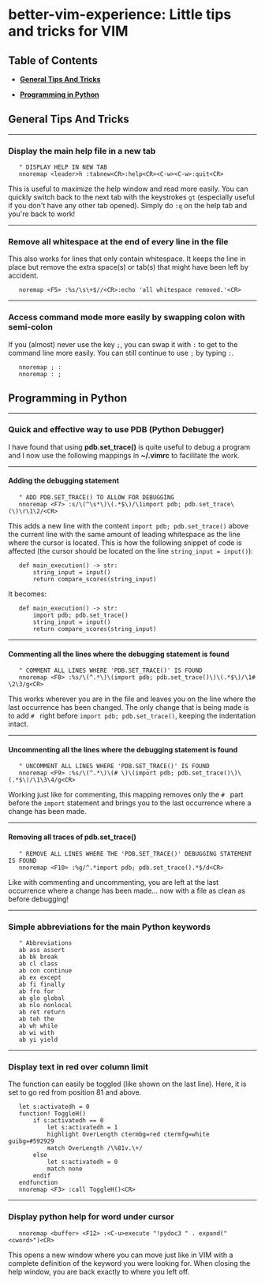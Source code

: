 # better-vim-experience: Little tips and tricks for VIM

## Table of Contents

- **[General Tips And Tricks](#general-tips-and-tricks)**
* **[Programming in Python](#programming-in-python)**

## General Tips And Tricks

---
### Display the main help file in a new tab

```
   " DISPLAY HELP IN NEW TAB
   nnoremap <leader>h :tabnew<CR>:help<CR><C-w><C-w>:quit<CR>
```
This is useful to maximize the help window and read more easily. You can quickly switch back to the next tab with the keystrokes `gt` (especially useful if you don't have any other tab opened). Simply do `:q` on the help tab and you're back to work! 


---
### Remove all whitespace at the end of every line in the file

This also works for lines that only contain whitespace. It keeps the line in place but remove the extra space(s) or tab(s) that might have been left by accident.
```
   noremap <F5> :%s/\s\+$//<CR>:echo 'all whitespace removed.'<CR>
```


---
### Access command mode more easily by swapping colon with semi-colon

If you (almost) never use the key `;`, you can swap it with `:` to get to the command line more easily. You can still continue to use `;` by typing `:`.
```
   nnoremap ; :
   nnoremap : ;
```


## Programming in Python

---
### Quick and effective way to use PDB (Python Debugger)

I have found that using **pdb.set_trace()** is quite useful to debug a program and I now use the following mappings in **~/.vimrc** to facilitate the work.


---
#### Adding the debugging statement
```
   " ADD PDB.SET_TRACE() TO ALLOW FOR DEBUGGING
   nnoremap <F7> :s/\(^\s*\)\(.*$\)/\1import pdb; pdb.set_trace\(\)\r\1\2/<CR>
```
This adds a new line with the content `import pdb; pdb.set_trace()` above the current line with the same amount of leading whitespace as the line where the cursor is located. This is how the following snippet of code is affected (the cursor should be located on the line `string_input = input()`):
```
   def main_execution() -> str:
       string_input = input()
       return compare_scores(string_input)
```
It becomes:
```
   def main_execution() -> str:
       import pdb; pdb.set_trace()
       string_input = input()
       return compare_scores(string_input)
```


---
#### Commenting all the lines where the debugging statement is found
```
   " COMMENT ALL LINES WHERE 'PDB.SET_TRACE()' IS FOUND
   nnoremap <F8> :%s/\(^.*\)\(import pdb; pdb.set_trace()\)\(.*$\)/\1# \2\3/g<CR>
```
This works wherever you are in the file and leaves you on the line where the last occurrence has been changed. The only change that is being made is to add `# ` right before `import pdb; pdb.set_trace()`, keeping the indentation intact.


---
#### Uncommenting all the lines where the debugging statement is found 
```
   " UNCOMMENT ALL LINES WHERE 'PDB.SET_TRACE()' IS FOUND
   nnoremap <F9> :%s/\(^.*\)\(# \)\(import pdb; pdb.set_trace()\)\(.*$\)/\1\3\4/g<CR>
```
Working just like for commenting, this mapping removes only the `# ` part before the `import` statement and brings you to the last occurrence where a change has been made.


---
#### Removing all traces of pdb.set_trace()
```
   " REMOVE ALL LINES WHERE THE 'PDB.SET_TRACE()' DEBUGGING STATEMENT IS FOUND
   nnoremap <F10> :%g/^.*import pdb; pdb.set_trace().*$/d<CR>
```
Like with commenting and uncommenting, you are left at the last occurrence where a change has been made... now with a file as clean as before debugging!


---
### Simple abbreviations for the main Python keywords
```
   " Abbreviations
   ab ass assert
   ab bk break
   ab cl class
   ab con continue
   ab ex except
   ab fi finally
   ab fro for
   ab glo global
   ab nlo nonlocal
   ab ret return
   ab teh the
   ab wh while
   ab wi with
   ab yi yield
```


---
### Display text in red over column limit

The function can easily be toggled (like shown on the last line). Here, it is set to go red from position 81 and above.
```
   let s:activatedh = 0
   function! ToggleH()
       if s:activatedh == 0
           let s:activatedh = 1
           highlight OverLength ctermbg=red ctermfg=white guibg=#592929
           match OverLength /\%81v.\+/
       else
           let s:activatedh = 0
           match none
       endif
   endfunction
   nnoremap <F3> :call ToggleH()<CR>
```


---
### Display python help for word under cursor
```
   nnoremap <buffer> <F12> :<C-u>execute "!pydoc3 " . expand("<cword>")<CR>
```
This opens a new window where you can move just like in VIM with a complete definition of the keyword you were looking for. When closing the help window, you are back exactly to where you left off.
